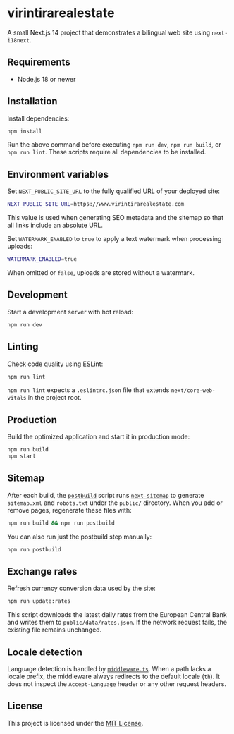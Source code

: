 # virintirarealestate

A small Next.js 14 project that demonstrates a bilingual web site using `next-i18next`.

## Requirements

- Node.js 18 or newer

## Installation

Install dependencies:

```bash
npm install
```

Run the above command before executing `npm run dev`, `npm run build`,
or `npm run lint`. These scripts require all dependencies to be installed.

## Environment variables

Set `NEXT_PUBLIC_SITE_URL` to the fully qualified URL of your deployed site:

```bash
NEXT_PUBLIC_SITE_URL=https://www.virintirarealestate.com
```

This value is used when generating SEO metadata and the sitemap so that all
links include an absolute URL.

Set `WATERMARK_ENABLED` to `true` to apply a text watermark when processing uploads:

```bash
WATERMARK_ENABLED=true
```

When omitted or `false`, uploads are stored without a watermark.


## Development

Start a development server with hot reload:

```bash
npm run dev
```

## Linting

Check code quality using ESLint:

```bash
npm run lint
```

`npm run lint` expects a `.eslintrc.json` file that extends
`next/core-web-vitals` in the project root.

## Production

Build the optimized application and start it in production mode:

```bash
npm run build
npm start
```

## Sitemap

After each build, the [`postbuild`](package.json) script runs
[`next-sitemap`](https://github.com/iamvishnusankar/next-sitemap) to
generate `sitemap.xml` and `robots.txt` under the `public/` directory.
When you add or remove pages, regenerate these files with:

```bash
npm run build && npm run postbuild
```

You can also run just the postbuild step manually:

```bash
npm run postbuild
```

## Exchange rates

Refresh currency conversion data used by the site:

```bash
npm run update:rates
```

This script downloads the latest daily rates from the European Central Bank
and writes them to `public/data/rates.json`. If the network request fails, the
existing file remains unchanged.

## Locale detection

Language detection is handled by [`middleware.ts`](middleware.ts). When a path
lacks a locale prefix, the middleware always redirects to the default locale
(`th`). It does not inspect the `Accept-Language` header or any other request
headers.


## License

This project is licensed under the [MIT License](LICENSE).
